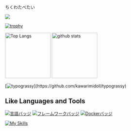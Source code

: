 ちくわたべたい

![](https://github-profile-summary-cards.vercel.app/api/cards/profile-details?username=GAI-313&theme=2077)

[![trophy](https://github-profile-trophy.vercel.app/?username=GAI-313&theme=onedark)](https://github-profile-trophy.vercel.app/?username=ryo-ma&theme=tokyonight)

<img alt="Top Langs" height="150px" src="https://github-readme-stats.vercel.app/api/top-langs/?username=GAI-313&layout=compact&count_private=true&show_icons=true&theme=tokyonight" />
<img alt="github stats" height="150px" src="https://github-readme-stats.vercel.app/api?username=GAI-313&count_private=true&show_icons=true&show_icons=true&theme=tokyonight" />

[![typograssy](https://typograssy.deno.dev/api?text=Hello_World!)](https://github.com/kawarimidoll/typograssy)

## Like Languages and Tools
[![言語バッジ](https://img.shields.io/badge/-Ruby-CC342D.svg?logo=ruby&style=flat-square&logoColor=white)](https://www.ruby-lang.org/)
[![フレームワークバッジ](https://img.shields.io/badge/-Ruby%20on%20Rails-CC0000.svg?logo=ruby-on-rails&style=flat-square&logoColor=white)](https://rubyonrails.org/)
[![Dockerバッジ](https://img.shields.io/badge/-Docker-2496ED.svg?logo=docker&style=flat-square&logoColor=white)](https://www.docker.com/)

[![My Skills](https://skillicons.dev/icons?i=cpp,python,java,docker,git&perline=3)](https://skillicons.dev)
